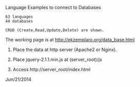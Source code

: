 Language Examples to connect to Databases

	63 languages
	44 databases

	CRUD (Create,Read,Update,Delete) are shown.

The working page is at <http://ekzemplaro.org/data_base.html>

1) Place the data at http server (Apache2 or Nginx).

2) Place jquery-2.1.1.min.js at (server_root)/js

3) Access http://server_root/index.html

Jun/21/2014
